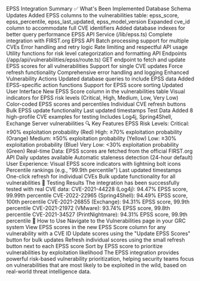 EPSS Integration Summary
✅ What's Been Implemented
Database Schema Updates
Added EPSS columns to the vulnerabilities table: epss_score, epss_percentile, epss_last_updated, epss_model_version
Expanded cve_id column to accommodate full CVE identifiers
Added database indexes for better query performance
EPSS API Service (/lib/epss.ts)
Complete integration with FIRST.org EPSS API
Batch processing support for multiple CVEs
Error handling and retry logic
Rate limiting and respectful API usage
Utility functions for risk level categorization and formatting
API Endpoints (/app/api/vulnerabilities/epss/route.ts)
GET endpoint to fetch and update EPSS scores for all vulnerabilities
Support for single CVE updates
Force refresh functionality
Comprehensive error handling and logging
Enhanced Vulnerability Actions
Updated database queries to include EPSS data
Added EPSS-specific action functions
Support for EPSS score sorting
Updated User Interface
New EPSS Score column in the vulnerabilities table
Visual indicators for EPSS risk levels (Critical, High, Medium, Low, Very Low)
Color-coded EPSS scores and percentiles
Individual CVE refresh buttons
Bulk EPSS update functionality
Last updated timestamps
Test Data
Added 8 high-profile CVE examples for testing
Includes Log4j, Spring4Shell, Exchange Server vulnerabilities
🔍 Key Features
EPSS Risk Levels:
Critical: ≥90% exploitation probability (Red)
High: ≥70% exploitation probability (Orange)
Medium: ≥50% exploitation probability (Yellow)
Low: ≥30% exploitation probability (Blue)
Very Low: <30% exploitation probability (Green)
Real-time Data:
EPSS scores are fetched from the official FIRST.org API
Daily updates available
Automatic staleness detection (24-hour default)
User Experience:
Visual EPSS score indicators with lightning bolt icons
Percentile rankings (e.g., "99.9th percentile")
Last updated timestamps
One-click refresh for individual CVEs
Bulk update functionality for all vulnerabilities
🧪 Testing Results
The integration has been successfully tested with real CVE data:
CVE-2021-44228 (Log4j): 94.47% EPSS score, 99.99th percentile
CVE-2022-22965 (Spring4Shell): 94.49% EPSS score, 100th percentile
CVE-2021-26855 (Exchange): 94.31% EPSS score, 99.9th percentile
CVE-2021-21972 (VMware): 93.74% EPSS score, 99.8th percentile
CVE-2021-34527 (PrintNightmare): 94.31% EPSS score, 99.9th percentile
🚀 How to Use
Navigate to the Vulnerabilities page in your GRC system
View EPSS scores in the new EPSS Score column for any vulnerability with a CVE ID
Update scores using the "Update EPSS Scores" button for bulk updates
Refresh individual scores using the small refresh button next to each EPSS score
Sort by EPSS score to prioritize vulnerabilities by exploitation likelihood
The EPSS integration provides powerful risk-based vulnerability prioritization, helping security teams focus on vulnerabilities that are most likely to be exploited in the wild, based on real-world threat intelligence data.
